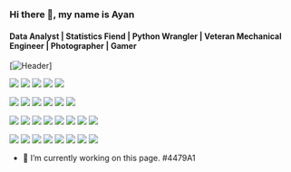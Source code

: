 ### Hi there 👋, my name is Ayan
#### Data Analyst | Statistics Fiend | Python Wrangler | Veteran Mechanical Engineer | Photographer | Gamer

[![Header](https://raw.githubusercontent.com/MartinHeinz/MartinHeinz/master/readme_header.png "Header")]

![](https://img.shields.io/badge/Coding_Skills--informational?style=flat-square&logo=Codecademy&logoColor=white&?labelColor=1E415D)
![](https://img.shields.io/badge/-Python-informational?style=flat-square&logo=python&logoColor=yellow&color=3776AB)
![](https://img.shields.io/badge/-R-informational?style=flat-square&logo=R&logoColor=white&color=2569BC)
![](https://img.shields.io/badge/-Julia-informational?style=flat-square&logo=Julia&logoColor=white&color=8E579E)
![](https://img.shields.io/badge/-HTML-informational?style=flat-square&logo=HTML5&logoColor=white&color=DD4B25)

![](https://img.shields.io/badge/Editors--informational?style=flat-square&logo=Windows-Terminal&logoColor=white&?labelColor=1E415D)
![](https://img.shields.io/badge/-PyCharm-informational?style=flat-square&logo=PyCharm&logoColor=white&color=000000)
![](https://img.shields.io/badge/-VS_Code-informational?style=flat-square&logo=Visual-Studio-Code&logoColor=white&color=0276C6)
![](https://img.shields.io/badge/-Atom-informational?style=flat-square&logo=Atom&logoColor=white&color=5CAF79)
![](https://img.shields.io/badge/-Spyder-informational?style=flat-square&logo=Spyder-IDE&logoColor=white&color=FF0000)
![](https://img.shields.io/badge/-R_Studio-informational?style=flat-square&logo=RStudio&logoColor=white&color=75AADB)

![](https://img.shields.io/badge/Tools--informational?style=flat-square&logo=Simple-Analytics&logoColor=white&?labelColor=1E415D)
![](https://img.shields.io/badge/-MS-Excel-informational?style=flat-square&logo=Microsoft-Excel&logoColor=white&color=217346)
![](https://img.shields.io/badge/-Tableau-informational?style=flat-square&logo=Tableau&logoColor=white&color=E97627)
![](https://img.shields.io/badge/-PowerBI-informational?style=flat-square&logo=Power-BI&logoColor=black&color=F2C811)
![](https://img.shields.io/badge/-MongoDB-informational?style=flat-square&logo=MongoDB&logoColor=white&color=47A248)
![](https://img.shields.io/badge/-SQL-informational?style=flat-square&logo=MySQL&logoColor=white&color=4479A1)
![](https://img.shields.io/badge/-Jupyter-informational?style=flat-square&logo=Jupyter&logoColor=white&color=F37626)
![](https://img.shields.io/badge/-Google_Colab-informational?style=flat-square&logo=Google-Colab&logoColor=white&color=F9AB00)

![](https://img.shields.io/badge/Things_I_Use--informational?style=flat-square&logo=Square&logoColor=white&?labelColor=1E415D)
![](https://img.shields.io/badge/-macOS-informational?style=flat-square&logo=macOS&logoColor=black&color=FFFFFF)
![](https://img.shields.io/badge/-Windows-informational?style=flat-square&logo=Microsoft&logoColor=white&color=5E5E5E)
![](https://img.shields.io/badge/-Arch-informational?style=flat-square&logo=Arch-Linux&logoColor=white&color=1793D1)
![](https://img.shields.io/badge/Most_Important--informational?style=flat-square&logo=Instapaper&logoColor=white&?labelColor=1E415D)
![](https://img.shields.io/badge/-Cofee-informational?style=flat-square&logo=CoffeeScript&logoColor=white&color=2F2625)
![](https://img.shields.io/badge/-Apple_Music-informational?style=flat-square&logo=Apple-Music&logoColor=white&color=FA243C)
![](https://img.shields.io/badge/-YT_Music-informational?style=flat-square&logo=Youtube-Music&logoColor=white&color=FF0000)



- 🔭 I’m currently working on this page. #4479A1




